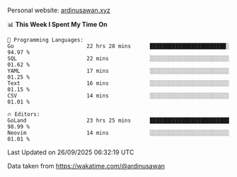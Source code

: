 Personal website: [ardinusawan.xyz](https://ardinusawan.xyz)

<!--START_SECTION:waka-->
📊 **This Week I Spent My Time On** 

```text
💬 Programming Languages: 
Go                       22 hrs 28 mins      ████████████████████████░   94.97 % 
SQL                      22 mins             ░░░░░░░░░░░░░░░░░░░░░░░░░   01.62 % 
YAML                     17 mins             ░░░░░░░░░░░░░░░░░░░░░░░░░   01.25 % 
Text                     16 mins             ░░░░░░░░░░░░░░░░░░░░░░░░░   01.15 % 
CSV                      14 mins             ░░░░░░░░░░░░░░░░░░░░░░░░░   01.01 % 

🔥 Editors: 
GoLand                   23 hrs 25 mins      █████████████████████████   98.99 % 
Neovim                   14 mins             ░░░░░░░░░░░░░░░░░░░░░░░░░   01.01 % 
```


 Last Updated on 26/09/2025 06:32:19 UTC
<!--END_SECTION:waka-->
Data taken from https://wakatime.com/@ardinusawan
